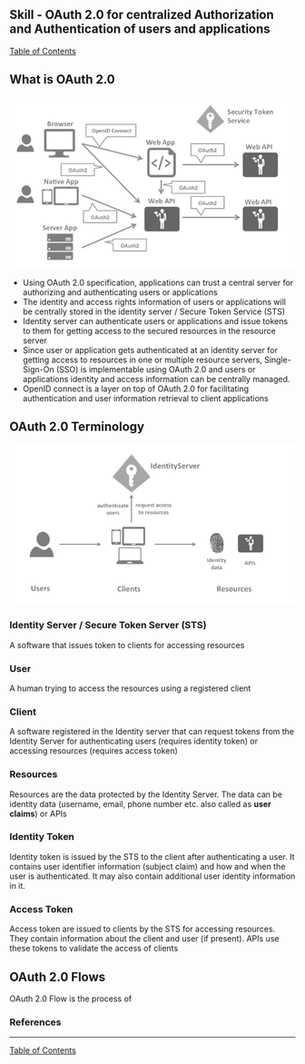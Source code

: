 ## Skill - OAuth 2.0 for centralized Authorization and Authentication of users and applications

[Table of Contents](https://nagasudhir.blogspot.com/2020/04/taming-python-table-of-contents.html)

## What is OAuth 2.0
![OAuth_2_big_picture.png](https://github.com/nagasudhirpulla/taming_python/raw/master/blog/skills/assets/img/OAuth_2_big_picture.png)
- Using OAuth 2.0 specification, applications can trust a central server for authorizing and authenticating users or applications
- The identity and access rights information of users or applications will be centrally stored in the identity server / Secure Token Service (STS)
- Identity server can authenticate users or applications and issue tokens to them for getting access to the secured resources in the resource server
- Since user or application gets authenticated at an identity server for getting access to resources in one or multiple resource servers, Single-Sign-On (SSO) is implementable using OAuth 2.0 and users or applications identity and access information can be centrally managed.
- OpenID connect is a layer on top of OAuth 2.0 for facilitating authentication and user information retrieval to client applications 

## OAuth 2.0 Terminology
![OAuth_2_Terminology.png](https://github.com/nagasudhirpulla/taming_python/raw/master/blog/skills/assets/img/OAuth_2_Terminology.png)
### Identity Server / Secure Token Server (STS)
A software that issues token to clients for accessing resources

### User
A human trying to access the resources using a registered client

### Client
A software registered in the Identity server that can request tokens from the Identity Server for authenticating users (requires identity token) or accessing resources (requires access token)

### Resources
Resources are the data protected by the Identity Server. The data can be identity data (username, email, phone number etc. also called as **user claims**) or APIs

### Identity Token
Identity token is issued by the STS to the client after authenticating a user. It contains user identifier information (subject claim) and how and when the user is authenticated. It may also contain additional user identity information in it.

### Access Token
Access token are issued to clients by the STS for accessing resources. They contain information about the client and user (if present). APIs use these tokens to validate the access of clients

## OAuth 2.0 Flows
OAuth 2.0 Flow is the process of  

### References


<hr/>

[Table of Contents](https://nagasudhir.blogspot.com/2020/04/taming-python-table-of-contents.html)



<!--stackedit_data:
eyJoaXN0b3J5IjpbLTM3ODA3MzIxNyw2NTA2MTQ3NjcsMTEyMT
g1Nzc3Niw2NTM3MTMxMTEsLTk4MTY0NzQzOSwtMjA5Njg5NDU0
OV19
-->